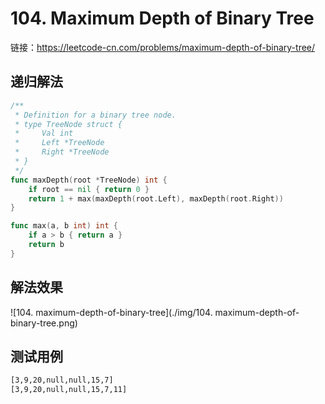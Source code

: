 # 104. Maximum Depth of Binary Tree

链接：https://leetcode-cn.com/problems/maximum-depth-of-binary-tree/

## 递归解法

```go
/**
 * Definition for a binary tree node.
 * type TreeNode struct {
 *     Val int
 *     Left *TreeNode
 *     Right *TreeNode
 * }
 */
func maxDepth(root *TreeNode) int {
    if root == nil { return 0 }
    return 1 + max(maxDepth(root.Left), maxDepth(root.Right))
}

func max(a, b int) int {
    if a > b { return a }
    return b
}
```

## 解法效果

![104. maximum-depth-of-binary-tree](./img/104. maximum-depth-of-binary-tree.png)

## 测试用例

```txt
[3,9,20,null,null,15,7]
[3,9,20,null,null,15,7,11]
```

